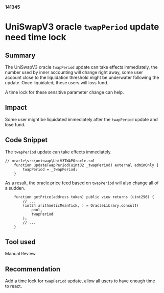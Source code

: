 __141345__
# UniSwapV3 oracle `twapPeriod` update need time lock

## Summary

The UniSwapV3 oracle `twapPeriod` update can take effects immediately, the number used by inner accounting will change right away, some user account close to the liquidation threshold might be underwater following the update. Once liquidated, these users will loss fund.

A time lock for these sensitive parameter change can help.

## Impact

Some user might be liquidated immediately after the `twapPeriod` update and lose fund. 


## Code Snippet

The `twapPeriod` update can take effects immediately.
```solidity
// oracle\src\uniswap\UniV3TWAPOracle.sol
    function updateTwapPeriod(uint32 _twapPeriod) external adminOnly {
        twapPeriod = _twapPeriod;
    }
```

As a result, the oracle price feed based on `twapPeriod` will also change all of a sudden.
```solidity
    function getPrice(address token) public view returns (uint256) {
        // ...
        (int24 arithmeticMeanTick, ) = OracleLibrary.consult(
            pool,
            twapPeriod
        );
        // ...
    }
```

## Tool used

Manual Review

## Recommendation

Add a time lock for `twapPeriod` update, allow all users to have enough time to react.

